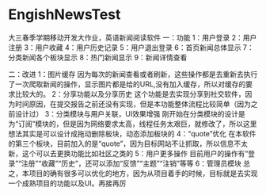 # EngishNewsTest
大三春季学期移动开发大作业，英语新闻阅读软件
一：功能
1：用户登录
2：用户注册
3：用户收藏
4：用户历史记录
5：用户退出登录
6：首页新闻总体显示
7：分类新闻各个板块显示
8：热门新闻显示
9：新闻详情查看

二：改进
1：图片缓存
   因为每次的新闻查看或者刷新，这些操作都是去重新去执行了一次爬取新闻的操作，显示图片都是给的URL,没有加入缓存，所以对缓存的要求比较大的。
2：分享功能以及分享历史
   这个功能是去实现分享到社交软件，因为时间原因，在提交报告之前还没有实现，但是本功能整体流程比较简单（因为之前设计过）
3：分类模块与用户关联，UI效果增强
刚开始在分类模块的设计是为“订阅”模块的，但是因为网络要求太高，线程任务太艰巨，就修改了，所以这里想法其实是可以设计成拖动删除板块，动态添加板块的
4：“quote”优化
在本软件的第三个板块，目前加入的是“quote”，因为目标网站不让抓取，所以信息不太新，这个可以去更换功能比如社区之类的
5：用户更多操作
目前用户的操作有“登录”“注册”“收藏”“历史”，还可以添加“反馈”“主题”“注销”等等
6：管理员模块
 总之，本项目的确有很多可以优化的地方，因为从项目着手的时候，目标就是去实现一个成熟项目的功能以及UI。再接再厉
